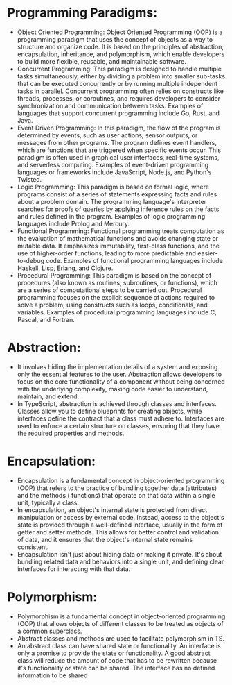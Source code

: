 # Programming Paradigms:
- Object Oriented Programming: Object Oriented Programming (OOP) is a programming paradigm that uses the concept of objects as a way to structure and organize code. It is based on the principles of abstraction, encapsulation, inheritance, and polymorphism, which enable developers to build more flexible, reusable, and maintainable software.
- Concurrent Programming: This paradigm is designed to handle multiple tasks simultaneously, either by dividing a problem into smaller sub-tasks that can be executed concurrently or by running multiple independent tasks in parallel. Concurrent programming often relies on constructs like threads, processes, or coroutines, and requires developers to consider synchronization and communication between tasks. Examples of languages that support concurrent programming include Go, Rust, and Java.
- Event Driven Programming: In this paradigm, the flow of the program is determined by events, such as user actions, sensor outputs, or messages from other programs. The program defines event handlers, which are functions that are triggered when specific events occur. This paradigm is often used in graphical user interfaces, real-time systems, and serverless computing. Examples of event-driven programming languages or frameworks include JavaScript, Node.js, and Python's Twisted.
- Logic Programming: This paradigm is based on formal logic, where programs consist of a series of statements expressing facts and rules about a problem domain. The programming language's interpreter searches for proofs of queries by applying inference rules on the facts and rules defined in the program. Examples of logic programming languages include Prolog and Mercury.
- Functional Programming: Functional programming treats computation as the evaluation of mathematical functions and avoids changing state or mutable data. It emphasizes immutability, first-class functions, and the use of higher-order functions, leading to more predictable and easier-to-debug code. Examples of functional programming languages include Haskell, Lisp, Erlang, and Clojure.
- Procedural Programming: This paradigm is based on the concept of procedures (also known as routines, subroutines, or functions), which are a series of computational steps to be carried out. Procedural programming focuses on the explicit sequence of actions required to solve a problem, using constructs such as loops, conditionals, and variables. Examples of procedural programming languages include C, Pascal, and Fortran.


# Abstraction:
- It involves hiding the implementation details of a system and exposing only the essential features to the user. Abstraction allows developers to focus on the core functionality of a component without being concerned with the underlying complexity, making code easier to understand, maintain, and extend.
- In TypeScript, abstraction is achieved through classes and interfaces. Classes allow you to define blueprints for creating objects, while interfaces define the contract that a class must adhere to. Interfaces are used to enforce a certain structure on classes, ensuring that they have the required properties and methods.

# Encapsulation:
- Encapsulation is a fundamental concept in object-oriented programming (OOP) that refers to the practice of bundling together data (attributes) and the methods ( functions) that operate on that data within a single unit, typically a class. 
- In encapsulation, an object's internal state is protected from direct manipulation or access by external code. Instead, access to the object's state is provided through a well-defined interface, usually in the form of getter and setter methods. This allows for better control and validation of data, and it ensures that the object's internal state remains consistent.
- Encapsulation isn't just about hiding data or making it private. It's about bundling related data and behaviors into a single unit, and defining clear interfaces for interacting with that data.

# Polymorphism:
- Polymorphism is a fundamental concept in object-oriented programming (OOP) that allows objects of different classes to be treated as objects of a common superclass.
- Abstract classes and methods are used to facilitate polymorphism in TS. 
- An abstract class can have shared state or functionality. An interface is only a promise to provide the state or functionality. A good abstract class will reduce the amount of code that has to be rewritten because it's functionality or state can be shared. The interface has no defined information to be shared


